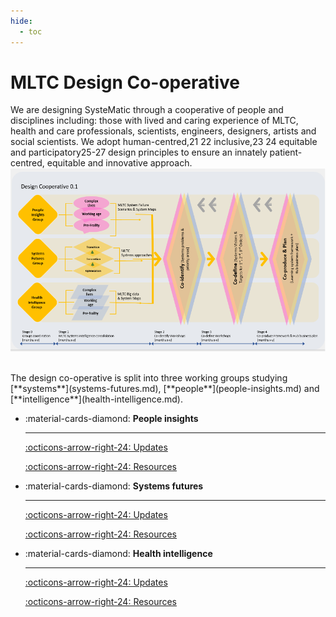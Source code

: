 ```yaml
---
hide:
  - toc
---
```


# MLTC Design Co-operative
We are designing SysteMatic through a cooperative of people and disciplines including: those with lived and caring experience of MLTC, health and care professionals, scientists, engineers, designers, artists and social scientists. We adopt human-centred,21 22 inclusive,23 24 equitable and participatory25-27 design principles to ensure an innately patient-centred, equitable and innovative approach. 
[![Design Coop 0.1 Diagram](../assets/design-coop.png)](https://www.google.com)

<br/>
The design co-operative is split into three working groups studying [**systems**](systems-futures.md), [**people**](people-insights.md) and [**intelligence**](health-intelligence.md). 

<div class="grid cards" markdown>
  
-  :material-cards-diamond: __People insights__

    ---
    
    [:octicons-arrow-right-24: Updates](people-insights.md/#updates-from-the-people-insights-group)
    
    [:octicons-arrow-right-24: Resources](people-insights.md/#resources-from-the-people-insights-group)
   
-  :material-cards-diamond: __Systems futures__

    ---
  
    [:octicons-arrow-right-24: Updates](systems-futures.md/#updates-from-the-systems-futures-group)
    
    [:octicons-arrow-right-24: Resources](systems-futures.md/#resources-from-the-systems-futures-group)
  
-   :material-cards-diamond: __Health intelligence__

    ---

    [:octicons-arrow-right-24: Updates](health-intelligence.md/#updates-from-the-health-intelligence-group)
    
    [:octicons-arrow-right-24: Resources](health-intelligence.md/#resources-from-the-health-intelligence-group)
  
</div>

